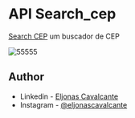 ﻿# API Search_cep
 
 [Search CEP](https://eljonascavalcante.github.io/search_cep/) um buscador de CEP

![55555](https://user-images.githubusercontent.com/85083611/230801098-2ea2e35a-d579-48ec-af42-5945bf0a3f02.png)

## Author

- Linkedin - [Eljonas Cavalcante](https://www.linkedin.com/in/eljonascavalcante/)
- Instagram - [@eljonascavalcante](https://www.instagram.com/eljonascavalcante/)


